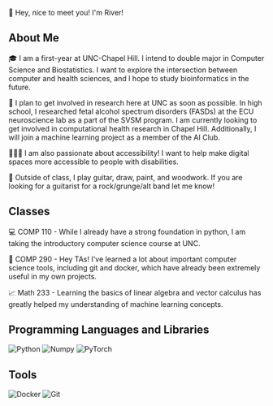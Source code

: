 👋 Hey, nice to meet you! I'm River!

## About Me

🎓 I am a first-year at UNC-Chapel Hill. I intend to double major in Computer Science and Biostatistics. I want to explore the intersection between computer and health sciences, and I hope to study bioinformatics in the future.

🔎 I plan to get involved in research here at UNC as soon as possible. In high school, I researched fetal alcohol spectrum disorders (FASDs) at the ECU neuroscience lab as a part of the SVSM program. I am currently looking to get involved in computational health research in Chapel Hill. Additionally, I will join a machine learning project as a member of the AI Club.

👨‍🦯‍➡️ I am also passionate about accessibility! I want to help make digital spaces more accessible to people with disabilities.

🎸 Outside of class, I play guitar, draw, paint, and woodwork. If you are looking for a guitarist for a rock/grunge/alt band let me know!

## Classes

💻 COMP 110 - While I already have a strong foundation in python, I am taking the introductory computer science course at UNC.

🔧 COMP 290 - Hey TAs! I've learned a lot about important computer science tools, including git and docker, which have already been extremely useful in my own projects.

📈 Math 233 - Learning the basics of linear algebra and vector calculus has greatly helped my understanding of machine learning concepts.

## Programming Languages and Libraries
![Python](https://img.shields.io/badge/-Python-05122A?style=flat&logo=python)	![Numpy](https://img.shields.io/badge/-Numpy-05122A?style=flat&logo=numpy) ![PyTorch](https://img.shields.io/badge/PyTorch-%23EE4C2C.svg?style=for-the-badge&logo=PyTorch&logoColor=white)

## Tools
![Docker](https://img.shields.io/badge/docker-%230db7ed.svg?style=for-the-badge&logo=docker&logoColor=white) ![Git](https://img.shields.io/badge/git-%23F05033.svg?style=for-the-badge&logo=git&logoColor=white)
 
